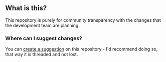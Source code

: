 ## What is this?
This repository is purely for community transparency with the changes that the development team are planning.

### Where can I suggest changes?
You can [create a suggestion][create-suggestion] on this repository - I'd recommend doing so, that way it is threaded and not lost.

[create-suggestion]: [https://github.com/highspeed-gaming/dev_updates/issues/new](https://forms.gle/yNM6Ai3e6aSekiKw5)
